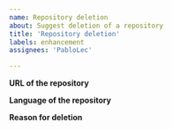 ```yaml
---
name: Repository deletion
about: Suggest deletion of a repository
title: 'Repository deletion'
labels: enhancement
assignees: 'PabloLec'

---
```


**URL of the repository**

**Language of the repository**

**Reason for deletion**
